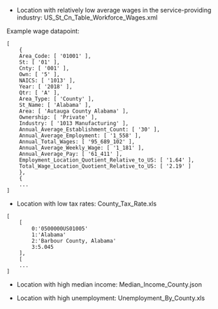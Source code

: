 - Location with relatively low average wages in the service-providing industry:     US_St_Cn_Table_Workforce_Wages.xml

Example wage datapoint:
```
[
    {
    Area_Code: [ '01001' ],
    St: [ '01' ],
    Cnty: [ '001' ],
    Own: [ '5' ],
    NAICS: [ '1013' ],
    Year: [ '2018' ],
    Qtr: [ 'A' ],
    Area_Type: [ 'County' ],
    St_Name: [ 'Alabama' ],
    Area: [ 'Autauga County Alabama' ],
    Ownership: [ 'Private' ],
    Industry: [ '1013 Manufacturing' ],
    Annual_Average_Establishment_Count: [ '30' ],
    Annual_Average_Employment: [ '1_558' ],
    Annual_Total_Wages: [ '95_689_102' ],
    Annual_Average_Weekly_Wage: [ '1_181' ],
    Annual_Average_Pay: [ '61_411' ],
    Employment_Location_Quotient_Relative_to_US: [ '1.64' ],
    Total_Wage_Location_Quotient_Relative_to_US: [ '2.19' ]
    },
    {
    ...
]
```

- Location with low tax rates:  County_Tax_Rate.xls

```
[
    [
        0:'0500000US01005'
        1:'Alabama'
        2:'Barbour County, Alabama'
        3:5.045
    ],
    [
    ...
]
```

- Location with high median income: Median_Income_County.json

- Location with high unemployment:  Unemployment_By_County.xls
